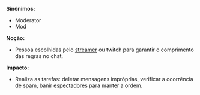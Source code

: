 **Sinônimos:** 
* Moderator
* Mod

**Noção:** 
* Pessoa escolhidas pelo [streamer](https://github.com/gabrielziegler3/Requisitos-2018-1/wiki/Léxico-Streamer) ou twitch para garantir o comprimento das regras no chat.

**Impacto:**
* Realiza as tarefas: deletar mensagens impróprias, verificar a ocorrência de spam, banir [espectadores](https://github.com/gabrielziegler3/Requisitos-2018-1/wiki/Viewer) para manter a ordem.


